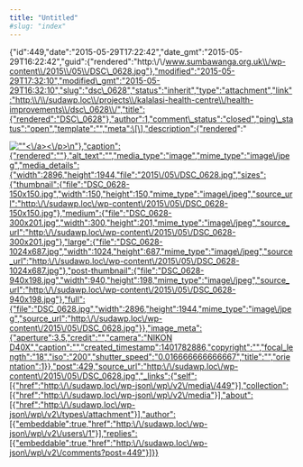 ```yaml
---
title: "Untitled"
#slug: "index"
---
```


{"id":449,"date":"2015-05-29T17:22:42","date\_gmt":"2015-05-29T16:22:42","guid":{"rendered":"http:\\/\\/www.sumbawanga.org.uk\\/wp-content\\/2015\\/05\\/DSC\_0628.jpg"},"modified":"2015-05-29T17:32:10","modified\_gmt":"2015-05-29T16:32:10","slug":"dsc\_0628","status":"inherit","type":"attachment","link":"http:\\/\\/sudawp.loc\\/projects\\/kalalasi-health-centre\\/health-improvements\\/dsc\_0628\\/","title":{"rendered":"DSC\_0628"},"author":1,"comment\_status":"closed","ping\_status":"open","template":"","meta":\[\],"description":{"rendered":"

[![\"\"](\"http:\/\/sudawp.loc\/wp-content\/2015\/05\/DSC_0628-300x201.jpg\")<\\/a><\\/p>\\n"},"caption":{"rendered":""},"alt\_text":"","media\_type":"image","mime\_type":"image\\/jpeg","media\_details":{"width":2896,"height":1944,"file":"2015\\/05\\/DSC\_0628.jpg","sizes":{"thumbnail":{"file":"DSC\_0628-150x150.jpg","width":150,"height":150,"mime\_type":"image\\/jpeg","source\_url":"http:\\/\\/sudawp.loc\\/wp-content\\/2015\\/05\\/DSC\_0628-150x150.jpg"},"medium":{"file":"DSC\_0628-300x201.jpg","width":300,"height":201,"mime\_type":"image\\/jpeg","source\_url":"http:\\/\\/sudawp.loc\\/wp-content\\/2015\\/05\\/DSC\_0628-300x201.jpg"},"large":{"file":"DSC\_0628-1024x687.jpg","width":1024,"height":687,"mime\_type":"image\\/jpeg","source\_url":"http:\\/\\/sudawp.loc\\/wp-content\\/2015\\/05\\/DSC\_0628-1024x687.jpg"},"post-thumbnail":{"file":"DSC\_0628-940x198.jpg","width":940,"height":198,"mime\_type":"image\\/jpeg","source\_url":"http:\\/\\/sudawp.loc\\/wp-content\\/2015\\/05\\/DSC\_0628-940x198.jpg"},"full":{"file":"DSC\_0628.jpg","width":2896,"height":1944,"mime\_type":"image\\/jpeg","source\_url":"http:\\/\\/sudawp.loc\\/wp-content\\/2015\\/05\\/DSC\_0628.jpg"}},"image\_meta":{"aperture":3.5,"credit":"","camera":"NIKON D40X","caption":"","created\_timestamp":1401782886,"copyright":"","focal\_length":"18","iso":"200","shutter\_speed":"0.016666666666667","title":"","orientation":1}},"post":429,"source\_url":"http:\\/\\/sudawp.loc\\/wp-content\\/2015\\/05\\/DSC\_0628.jpg","\_links":{"self":\[{"href":"http:\\/\\/sudawp.loc\\/wp-json\\/wp\\/v2\\/media\\/449"}\],"collection":\[{"href":"http:\\/\\/sudawp.loc\\/wp-json\\/wp\\/v2\\/media"}\],"about":\[{"href":"http:\\/\\/sudawp.loc\\/wp-json\\/wp\\/v2\\/types\\/attachment"}\],"author":\[{"embeddable":true,"href":"http:\\/\\/sudawp.loc\\/wp-json\\/wp\\/v2\\/users\\/1"}\],"replies":\[{"embeddable":true,"href":"http:\\/\\/sudawp.loc\\/wp-json\\/wp\\/v2\\/comments?post=449"}\]}}](http:\/\/sudawp.loc\/wp-content\/2015\/05\/DSC_0628.jpg)